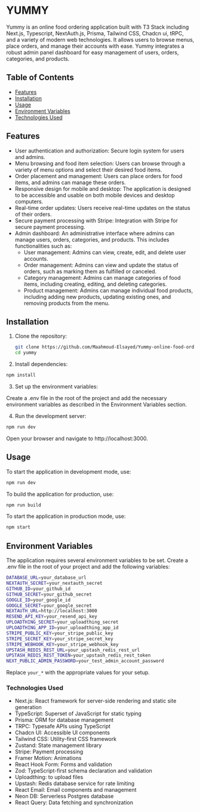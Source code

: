 # YUMMY

Yummy is an online food ordering application built with T3 Stack including Next.js, Typescript, NextAuth.js, Prisma, Tailwind CSS, Chadcn ui, tRPC, and a variety of modern web technologies. It allows users to browse menus, place orders, and manage their accounts with ease.
Yummy integrates a robust admin panel dashboard for easy management of users, orders, categories, and products.

## Table of Contents

- [Features](#features)
- [Installation](#installation)
- [Usage](#usage)
- [Environment Variables](#environment-variables)
- [Technologies Used](#technologies-used)

## Features

- User authentication and authorization: Secure login system for users and admins.
- Menu browsing and food item selection: Users can browse through a variety of menu options and select their desired food items.
- Order placement and management: Users can place orders for food items, and admins can manage these orders.
- Responsive design for mobile and desktop: The application is designed to be accessible and usable on both mobile devices and desktop computers.
- Real-time order updates: Users receive real-time updates on the status of their orders.
- Secure payment processing with Stripe: Integration with Stripe for secure payment processing.
- Admin dashboard: An administrative interface where admins can manage users, orders, categories, and products. This includes functionalities such as:
  - User management: Admins can view, create, edit, and delete user accounts.
  - Order management: Admins can view and update the status of orders, such as marking them as fulfilled or canceled.
  - Category management: Admins can manage categories of food items, including creating, editing, and deleting categories.
  - Product management: Admins can manage individual food products, including adding new products, updating existing ones, and removing products from the menu.

## Installation

1. Clone the repository:

   ```bash
   git clone https://github.com/Maahmoud-Elsayed/Yummy-online-food-ordering.git
   cd yummy

   ```

2. Install dependencies:

```bash
npm install

```

3. Set up the environment variables:

Create a .env file in the root of the project and add the necessary environment variables as described in the Environment Variables section.

4. Run the development server:

```bash
npm run dev

```

Open your browser and navigate to http://localhost:3000.

## Usage

To start the application in development mode, use:

```bash
npm run dev
```

To build the application for production, use:

```bash
npm run build
```

To start the application in production mode, use:

```bash
npm start
```

## Environment Variables

The application requires several environment variables to be set. Create a .env file in the root of your project and add the following variables:

```bash
DATABASE_URL=your_database_url
NEXTAUTH_SECRET=your_nextauth_secret
GITHUB_ID=your_github_id
GITHUB_SECRET=your_github_secret
GOOGLE_ID=your_google_id
GOOGLE_SECRET=your_google_secret
NEXTAUTH_URL=http://localhost:3000
RESEND_API_KEY=your_resend_api_key
UPLOADTHING_SECRET=your_uploadthing_secret
UPLOADTHING_APP_ID=your_uploadthing_app_id
STRIPE_PUBLIC_KEY=your_stripe_public_key
STRIPE_SECRET_KEY=your_stripe_secret_key
STRIPE_WEBHOOK_KEY=your_stripe_webhook_key
UPSTASH_REDIS_REST_URL=your_upstash_redis_rest_url
UPSTASH_REDIS_REST_TOKEN=your_upstash_redis_rest_token
NEXT_PUBLIC_ADMIN_PASSWORD=your_test_admin_account_password
```

Replace `your_*` with the appropriate values for your setup.

### Technologies Used

- Next.js: React framework for server-side rendering and static site generation
- TypeScript: Superset of JavaScript for static typing
- Prisma: ORM for database management
- TRPC: Typesafe APIs using TypeScript
- Chadcn UI: Accessible UI components
- Tailwind CSS: Utility-first CSS framework
- Zustand: State management library
- Stripe: Payment processing
- Framer Motion: Animations
- React Hook Form: Forms and validation
- Zod: TypeScript-first schema declaration and validation
- Uploadthing: to upload files
- Upstash: Redis database service for rate limiting
- React Email: Email components and management
- Neon DB: Serverless Postgres database
- React Query: Data fetching and synchronization
